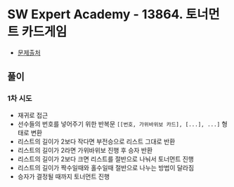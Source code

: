 # SW Expert Academy - 13864. 토너먼트 카드게임

* [문제출처](https://swexpertacademy.com/main/learn/course/subjectDetail.do?subjectId=AWOVIc7KqfQDFAWg# "13864. 토너먼트 카드게임")

## 풀이
### 1차 시도
- 재귀로 접근
- 선수들의 번호를 넣어주기 위한 반복문 `[[번호, 가위바위보 카드], [...], ...]` 형태로 변환
- 리스트의 길이가 2보다 작다면 부전승으로 리스트 그대로 반환
- 리스트의 길이가 2라면 가위바위보 진행 후 승자 반환
- 리스트의 길이가 2보다 크면 리스트를 절반으로 나눠서 토너먼트 진행
- 리스트의 길이가 짝수일때와 홀수일때 절반으로 나누는 방법이 달라짐
- 승자가 결정될 때까지 토너먼트 진행